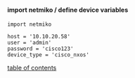 
#### import netmiko / define device variables

```
import netmiko

host = '10.10.20.58'
user = 'admin'
password = 'cisco123'
device_type = 'cisco_nxos'

```
[table of contents](#table-of-contents)

